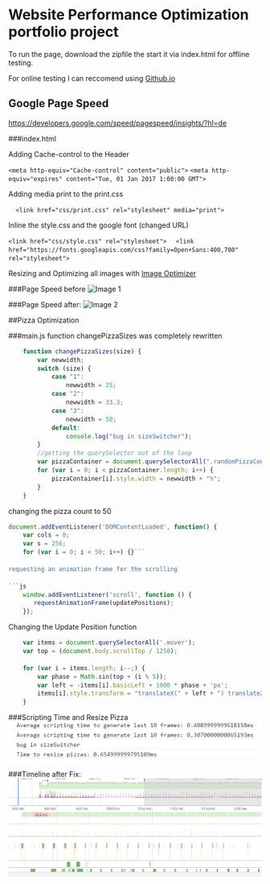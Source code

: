 # Website Performance Optimization portfolio project

To run the page, download the zipfile the start it via index.html for offline testing.

For online testing I can reccomend using [Github.io](https://pages.github.com/)


## Google Page Speed

https://developers.google.com/speed/pagespeed/insights/?hl=de

###index.html

Adding Cache-control to the Header

```<meta http-equiv="Cache-control" content="public">```
```<meta http-equiv="expires" content="Tue, 01 Jan 2017 1:00:00 GMT">```

Adding media print to the print.css

```  <link href="css/print.css" rel="stylesheet" media="print">```

Inline the style.css and the google font (changed URL)

```<link href="css/style.css" rel="stylesheet">```
```  <link href="https://fonts.googleapis.com/css?family=Open+Sans:400,700" rel="stylesheet">```

Resizing and Optimizing all images with 
[Image Optimizer](http://www.imageoptimizer.net/Pages/Home.aspx/)


###Page Speed before
![Image 1](img/before.PNG)

###Page Speed after: 
![Image 2](img/after.PNG)


##Pizza Optimization

###main.js
function changePizzaSizes was completely rewritten

```js
    function changePizzaSizes(size) {
        var newwidth;
        switch (size) {
            case "1":
                newwidth = 25;
            case "2":
                newwidth = 33.3;
            case "3":
                newwidth = 50;
            default:
                console.log("bug in sizeSwitcher");
        }
        //getting the querySelector out of the loop
        var pizzaContainer = document.querySelectorAll(".randomPizzaContainer")
        for (var i = 0; i < pizzaContainer.length; i++) {
            pizzaContainer[i].style.width = newwidth + "%";
        }
    }
```


changing the pizza count to 50

```js
document.addEventListener('DOMContentLoaded', function() {
    var cols = 8;
    var s = 256;
    for (var i = 0; i < 50; i++) {}```

requesting an animation frame for the scrolling

```js
	window.addEventListener('scroll', function () {
	   requestAnimationFrame(updatePositions);
	});
```

Changing the Update Position function

```js
    var items = document.querySelectorAll('.mover');
    var top = (document.body.scrollTop / 1250);

    for (var i = items.length; i--;) {
        var phase = Math.sin(top + (i % 5));
        var left = -items[i].basicLeft + 1000 * phase + 'px';
        items[i].style.transform = "translateX(" + left + ") translateZ(0)";
    }
```

###Scripting Time and Resize Pizza
![Image 3](img/console1.PNG)

###Timeline after Fix: 
![Image 4](img/console2.PNG)